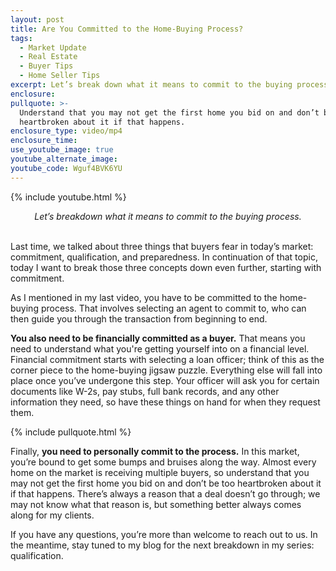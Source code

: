 ```yaml
---
layout: post
title: Are You Committed to the Home-Buying Process?
tags:
  - Market Update
  - Real Estate
  - Buyer Tips
  - Home Seller Tips
excerpt: Let’s break down what it means to commit to the buying process.
enclosure:
pullquote: >-
  Understand that you may not get the first home you bid on and don’t be too
  heartbroken about it if that happens.
enclosure_type: video/mp4
enclosure_time:
use_youtube_image: true
youtube_alternate_image:
youtube_code: Wguf4BVK6YU
---
```

{% include youtube.html %}

<center><em>Let&rsquo;s breakdown what it means to commit to the buying process.</em></center>

<center>&nbsp;</center>

Last time, we talked about three things that buyers fear in today’s market: commitment, qualification, and preparedness. In continuation of that topic, today I want to break those three concepts down even further, starting with commitment.

As I mentioned in my last video, you have to be committed to the home-buying process. That involves selecting an agent to commit to, who can then guide you through the transaction from beginning to end.&nbsp;

**You also need to be financially committed as a buyer.** That means you need to understand what you're getting yourself into on a financial level. Financial commitment starts with selecting a loan officer; think of this as the corner piece to the home-buying jigsaw puzzle. Everything else will fall into place once you’ve undergone this step. Your officer will ask you for certain documents like W-2s, pay stubs, full bank records, and any other information they need, so have these things on hand for when they request them.

{% include pullquote.html %}

Finally, **you need to personally commit to the process.** In this market, you’re bound to get some bumps and bruises along the way. Almost every home on the market is receiving multiple buyers, so understand that you may not get the first home you bid on and don’t be too heartbroken about it if that happens. There’s always a reason that a deal doesn’t go through; we may not know what that reason is, but something better always comes along for my clients.&nbsp;

If you have any questions, you’re more than welcome to reach out to us. In the meantime, stay tuned to my blog for the next breakdown in my series: qualification.

